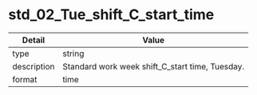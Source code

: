 # std_02_Tue_shift_C_start_time
| Detail | Value |
| ------ | ----- |
| type | string |
| description | Standard work week shift_C_start time, Tuesday. |
| format | time |
